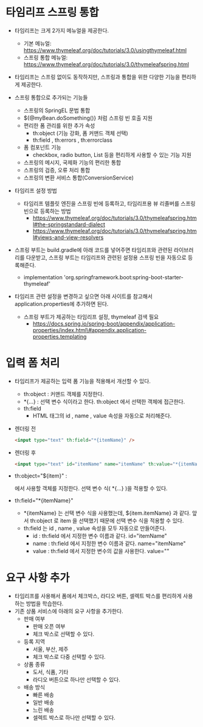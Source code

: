 # 타임리프 스프링 통합

- 타임리프는 크게 2가지 메뉴얼을 제공한다.
  - 기본 메뉴얼: https://www.thymeleaf.org/doc/tutorials/3.0/usingthymeleaf.html
  - 스프링 통합 메뉴얼: https://www.thymeleaf.org/doc/tutorials/3.0/thymeleafspring.html

- 타임리프는 스프링 없이도 동작하지만, 스프링과 통합을 위한 다양한 기능을 편리하게 제공한다.

- 스프링 통합으로 추가되는 기능들
  - 스프링의 SpringEL 문법 통합
  - ${@myBean.doSomething()} 처럼 스프링 빈 호출 지원
  - 편리한 폼 관리를 위한 추가 속성
    - th:object (기능 강화, 폼 커맨드 객체 선택)
    - th:field , th:errors , th:errorclass
  - 폼 컴포넌트 기능
    - checkbox, radio button, List 등을 편리하게 사용할 수 있는 기능 지원
  - 스프링의 메시지, 국제화 기능의 편리한 통합
  - 스프링의 검증, 오류 처리 통합
  - 스프링의 변환 서비스 통합(ConversionService)

- 타임리프 설정 방법
  - 타임리프 템플릿 엔진을 스프링 빈에 등록하고, 타임리프용 뷰 리졸버를 스프링 빈으로 등록하는 방법
    - https://www.thymeleaf.org/doc/tutorials/3.0/thymeleafspring.html#the-springstandard-dialect
    - https://www.thymeleaf.org/doc/tutorials/3.0/thymeleafspring.html#views-and-view-resolvers

- 스프링 부트는 build.gradle에 아래 코드를 넣어주면 타임리프와 관련된 라이브러리를 다운받고, 스프링 부트는 타임리프와 관련된 설정용 스프링 빈을 자동으로 등록해준다.
  - implementation 'org.springframework.boot:spring-boot-starter-thymeleaf'
- 타임리프 관련 설정을 변경하고 싶으면 아래 사이트를 참고해서 application.properties에 추가하면 된다.
  - 스프링 부트가 제공하는 타임리프 설정, thymeleaf 검색 필요
    - https://docs.spring.io/spring-boot/appendix/application-properties/index.html\#appendix.application-properties.templating

# 입력 폼 처리

- 타임리프가 제공하는 입력 폼 기능을 적용해서 개선할 수 있다.
  - th:object : 커맨드 객체를 지정한다.
  - *{...} : 선택 변수 식이라고 한다. th:object 에서 선택한 객체에 접근한다.
  - th:field
    - HTML 태그의 id , name , value 속성을 자동으로 처리해준다.

- 렌더링 전
    ```html
    <input type="text" th:field="*{itemName}" />
    ```
- 렌더링 후
    ```html
    <input type="text" id="itemName" name="itemName" th:value="*{itemName}" />
    ```
- th:object="${item}" : <form> 에서 사용할 객체를 지정한다. 선택 변수 식( *{...} )을 적용할 수 있다.
- th:field="*{itemName}"
  - *{itemName} 는 선택 변수 식을 사용했는데, ${item.itemName} 과 같다. 앞서 th:object 로 item 을 선택했기 때문에 선택 변수 식을 적용할 수 있다.
  - th:field 는 id , name , value 속성을 모두 자동으로 만들어준다.
    - id : th:field 에서 지정한 변수 이름과 같다. id="itemName"
    - name : th:field 에서 지정한 변수 이름과 같다. name="itemName"
    - value : th:field 에서 지정한 변수의 값을 사용한다. value=""

# 요구 사항 추가

- 타임리프를 사용해서 폼에서 체크박스, 라디오 버튼, 셀렉트 박스를 편리하게 사용하는 방법을 학습한다.
- 기존 상품 서비스에 아래의 요구 사항을 추가한다.
  - 판매 여부
    - 판매 오픈 여부
    - 체크 박스로 선택할 수 있다.
  - 등록 지역
    - 서울, 부산, 제주
    - 체크 박스로 다중 선택할 수 있다.
  - 상품 종류
    - 도서, 식품, 기타
    - 라디오 버튼으로 하나만 선택할 수 있다.
  - 배송 방식
    - 빠른 배송
    - 일반 배송
    - 느린 배송
    - 셀렉트 박스로 하나만 선택할 수 있다.

